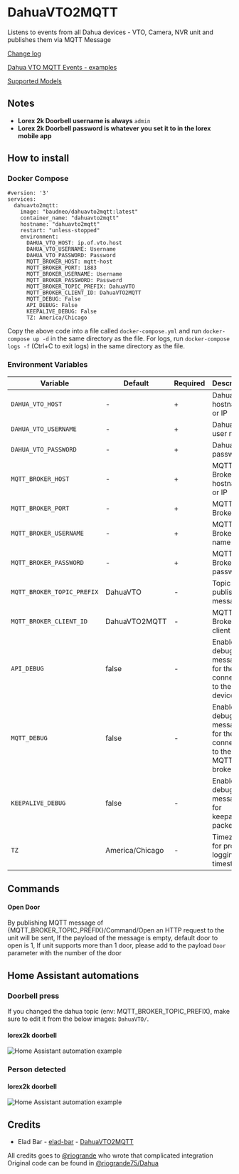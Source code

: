 # DahuaVTO2MQTT
Listens to events from all Dahua devices - VTO, Camera, NVR unit and publishes them via MQTT Message

[Change log](./CHANGELOG.md)

[Dahua VTO MQTT Events - examples](docs/MQTTEvents.md)

[Supported Models](docs/SupportedModels.md)

## Notes
- **Lorex 2k Doorbell username is always** `admin`
- **Lorex 2k Doorbell password is whatever you set it to in the lorex mobile app**

## How to install
### Docker Compose
```docker
#version: '3'
services:
  dahuavto2mqtt:
    image: "baudneo/dahuavto2mqtt:latest"
    container_name: "dahuavto2mqtt"
    hostname: "dahuavto2mqtt"
    restart: "unless-stopped"
    environment:
      DAHUA_VTO_HOST: ip.of.vto.host
      DAHUA_VTO_USERNAME: Username
      DAHUA_VTO_PASSWORD: Password
      MQTT_BROKER_HOST: mqtt-host
      MQTT_BROKER_PORT: 1883
      MQTT_BROKER_USERNAME: Username
      MQTT_BROKER_PASSWORD: Password 
      MQTT_BROKER_TOPIC_PREFIX: DahuaVTO
      MQTT_BROKER_CLIENT_ID: DahuaVTO2MQTT
      MQTT_DEBUG: False
      API_DEBUG: False
      KEEPALIVE_DEBUG: False
      TZ: America/Chicago
```

Copy the above code into a file called `docker-compose.yml` and run 
`docker-compose up -d` in the same directory as the file. For logs, run 
`docker-compose logs -f` (Ctrl+C to exit logs) in the same directory as the file.

### Environment Variables
| Variable                   | Default         | Required | Description                                                     |
|----------------------------|-----------------|----------|-----------------------------------------------------------------|
| `DAHUA_VTO_HOST`           | -               | +        | Dahua VTO hostname or IP                                        |
| `DAHUA_VTO_USERNAME`       | -               | +        | Dahua VTO user name                                             |
| `DAHUA_VTO_PASSWORD`       | -               | +        | Dahua VTO password                                              |
| `MQTT_BROKER_HOST`         | -               | +        | MQTT Broker hostname or IP                                      |
| `MQTT_BROKER_PORT`         | -               | +        | MQTT Broker port                                                |
| `MQTT_BROKER_USERNAME`     | -               | +        | MQTT Broker user name                                           |
| `MQTT_BROKER_PASSWORD`     | -               | +        | MQTT Broker password                                            |
| `MQTT_BROKER_TOPIC_PREFIX` | DahuaVTO        | -        | Topic to publish messages                                       |
| `MQTT_BROKER_CLIENT_ID`    | DahuaVTO2MQTT   | -        | MQTT Broker client ID                                           |
| `API_DEBUG`                | false           | -        | Enable debug log messages for the connection to the VTO device  |
| `MQTT_DEBUG`               | false           | -        | Enable debug log messages for the connection to the MQTT broker |
| `KEEPALIVE_DEBUG`          | false           | -        | Enable debug log messages for keepalive packets                 |
| `TZ`                       | America/Chicago | -        | Timezone for proper logging timestamp                           |

## Commands

#### Open Door
By publishing MQTT message of {MQTT_BROKER_TOPIC_PREFIX}/Command/Open an HTTP request to the unit will be sent,
If the payload of the message is empty, default door to open is 1,
If unit supports more than 1 door, please add to the payload `Door` parameter with the number of the door 

## Home Assistant automations

### Doorbell press
If you changed the dahua topic (env: MQTT_BROKER_TOPIC_PREFIX), make sure to edit it from the below images: `DahuaVTO/`.

#### lorex2k doorbell
![Home Assistant automation example](./docs/assets/doorbell_press.png)


### Person detected

#### lorex2k doorbell
![Home Assistant automation example](./docs/assets/person_detected.png)


## Credits
- Elad Bar - [elad-bar](https://gitlab.com/elad.bar) - [DahuaVTO2MQTT](https://gitlab.com/elad.bar/DahuaVTO2MQTT)

All credits goes to [@riogrande](https://github.com/riogrande75) who wrote that complicated integration
Original code can be found in [@riogrande75/Dahua](https://github.com/riogrande75/Dahua)


